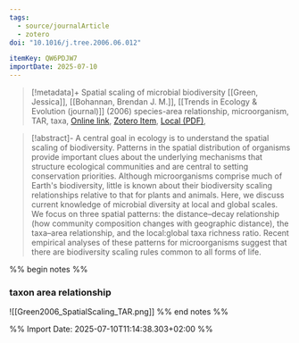 ```yaml
---
tags:
  - source/journalArticle
  - zotero
doi: "10.1016/j.tree.2006.06.012"

itemKey: QW6PDJW7
importDate: 2025-07-10
---
```

>[!metadata]+
> Spatial scaling of microbial biodiversity
> [[Green, Jessica]], [[Bohannan, Brendan J. M.]], 
> [[Trends in Ecology & Evolution (journal)]] (2006)
> species-area relationship, microorganism, TAR, taxa, 
> [Online link](https://www.sciencedirect.com/science/article/pii/S016953470600200X), [Zotero Item](zotero://select/library/items/QW6PDJW7), [Local (PDF)](file://C:/Users/aburg/Documents/references/zotero/storage/EGTWLE2J/Green2006_SpatialScaling.pdf), 

>[!abstract]-
>A central goal in ecology is to understand the spatial scaling of biodiversity. Patterns in the spatial distribution of organisms provide important clues about the underlying mechanisms that structure ecological communities and are central to setting conservation priorities. Although microorganisms comprise much of Earth's biodiversity, little is known about their biodiversity scaling relationships relative to that for plants and animals. Here, we discuss current knowledge of microbial diversity at local and global scales. We focus on three spatial patterns: the distance–decay relationship (how community composition changes with geographic distance), the taxa–area relationship, and the local:global taxa richness ratio. Recent empirical analyses of these patterns for microorganisms suggest that there are biodiversity scaling rules common to all forms of life.

%% begin notes %%
### taxon area relationship
![[Green2006_SpatialScaling_TAR.png]]
%% end notes %%

%% Import Date: 2025-07-10T11:14:38.303+02:00 %%
